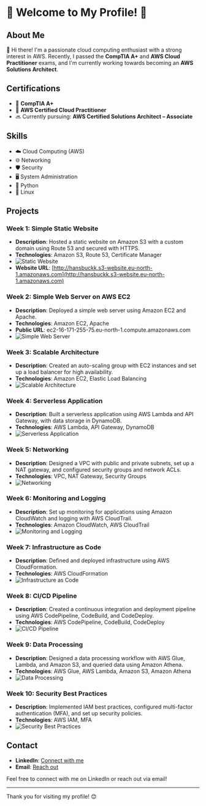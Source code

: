 # 🌟 Welcome to My Profile! 🌟

## About Me
👋 Hi there! I'm a passionate cloud computing enthusiast with a strong interest in AWS. Recently, I passed the **CompTIA A+** and **AWS Cloud Practitioner** exams, and I'm currently working towards becoming an **AWS Solutions Architect**.

## Certifications
- 📜 **CompTIA A+**
- 📜 **AWS Certified Cloud Practitioner**
- 🔜 Currently pursuing: **AWS Certified Solutions Architect – Associate**

## Skills
- ☁️ Cloud Computing (AWS)
- 🌐 Networking
- 🛡️ Security
- 🖥️ System Administration
- 🐍 Python
- 🐧 Linux

## Projects

### Week 1: Simple Static Website
- **Description**: Hosted a static website on Amazon S3 with a custom domain using Route 53 and secured with HTTPS.
- **Technologies**: Amazon S3, Route 53, Certificate Manager
- ![Static Website](https://example.com/static-website-image.png) <!-- Replace with actual image link -->
- **Website URL**: [http://hansbuckk.s3-website.eu-north-1.amazonaws.com](http://hansbuckk.s3-website.eu-north-1.amazonaws.com)

### Week 2: Simple Web Server on AWS EC2
- **Description**: Deployed a simple web server using Amazon EC2 and Apache.
- **Technologies**: Amazon EC2, Apache
- **Public URL**: ec2-16-171-255-75.eu-north-1.compute.amazonaws.com
- ![Simple Web Server](https://example.com/simple-web-server-image.png)

### Week 3: Scalable Architecture
- **Description**: Created an auto-scaling group with EC2 instances and set up a load balancer for high availability.
- **Technologies**: Amazon EC2, Elastic Load Balancing
- ![Scalable Architecture](https://example.com/scalable-architecture-image.png) <!-- Replace with actual image link -->

### Week 4: Serverless Application
- **Description**: Built a serverless application using AWS Lambda and API Gateway, with data storage in DynamoDB.
- **Technologies**: AWS Lambda, API Gateway, DynamoDB
- ![Serverless Application](https://example.com/serverless-app-image.png) <!-- Replace with actual image link -->

### Week 5: Networking
- **Description**: Designed a VPC with public and private subnets, set up a NAT gateway, and configured security groups and network ACLs.
- **Technologies**: VPC, NAT Gateway, Security Groups
- ![Networking](https://example.com/networking-image.png) <!-- Replace with actual image link -->

### Week 6: Monitoring and Logging
- **Description**: Set up monitoring for applications using Amazon CloudWatch and logging with AWS CloudTrail.
- **Technologies**: Amazon CloudWatch, AWS CloudTrail
- ![Monitoring and Logging](https://example.com/monitoring-logging-image.png) <!-- Replace with actual image link -->

### Week 7: Infrastructure as Code
- **Description**: Defined and deployed infrastructure using AWS CloudFormation.
- **Technologies**: AWS CloudFormation
- ![Infrastructure as Code](https://example.com/infrastructure-code-image.png) <!-- Replace with actual image link -->

### Week 8: CI/CD Pipeline
- **Description**: Created a continuous integration and deployment pipeline using AWS CodePipeline, CodeBuild, and CodeDeploy.
- **Technologies**: AWS CodePipeline, CodeBuild, CodeDeploy
- ![CI/CD Pipeline](https://example.com/ci-cd-pipeline-image.png) <!-- Replace with actual image link -->

### Week 9: Data Processing
- **Description**: Designed a data processing workflow with AWS Glue, Lambda, and Amazon S3, and queried data using Amazon Athena.
- **Technologies**: AWS Glue, AWS Lambda, Amazon S3, Amazon Athena
- ![Data Processing](https://example.com/data-processing-image.png) <!-- Replace with actual image link -->

### Week 10: Security Best Practices
- **Description**: Implemented IAM best practices, configured multi-factor authentication (MFA), and set up security policies.
- **Technologies**: AWS IAM, MFA
- ![Security Best Practices](https://example.com/security-best-practices-image.png) <!-- Replace with actual image link -->

## Contact
- **LinkedIn**: [Connect with me](https://www.linkedin.com/in/haniyusuf)
- **Email**: [Reach out](mailto:your.email@example.com)

Feel free to connect with me on LinkedIn or reach out via email!

---

Thank you for visiting my profile! 😊
